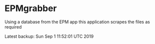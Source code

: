 # EPMgrabber
Using a database from the EPM app this application scrapes the files as required


Latest backup: Sun Sep 1 11:52:01 UTC 2019
